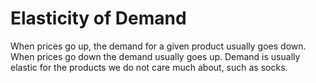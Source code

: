 # Elasticity of Demand

When prices go up, the demand for a given product usually goes down. When prices go down the demand usually goes up. Demand is usually elastic for the products we do not care much about, such as socks. 